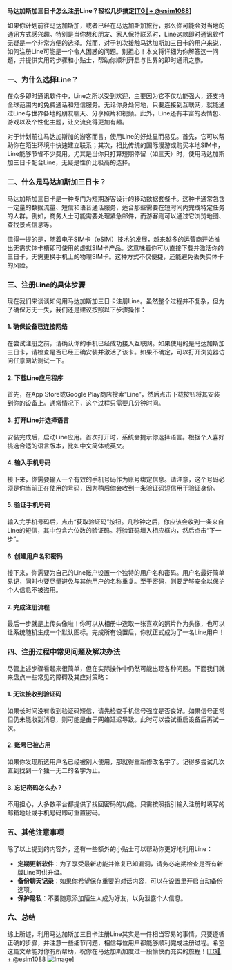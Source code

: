 **马达加斯加三日卡怎么注册Line？轻松几步搞定[[TG💪+ @esim1088](https://t.me/s/esim1088)]**

如果你计划前往马达加斯加，或者已经在马达加斯加旅行，那么你可能会对当地的通讯方式感兴趣。特别是当你想和朋友、家人保持联系时，Line这款即时通讯软件无疑是一个非常方便的选择。然而，对于初次接触马达加斯加三日卡的用户来说，如何注册Line可能是一个令人困惑的问题。别担心！本文将详细为你解答这一问题，并提供实用的步骤和小贴士，帮助你顺利开启与世界的即时通讯之旅。

### 一、为什么选择Line？

在众多即时通讯软件中，Line之所以受到欢迎，主要因为它不仅功能强大，还支持全球范围内的免费通话和短信服务。无论你身处何地，只要连接到互联网，就能通过Line与世界各地的朋友聊天、分享照片和视频。此外，Line还有丰富的表情包、游戏以及个性化主题，让交流变得更加有趣。

对于计划前往马达加斯加的游客而言，使用Line的好处显而易见。首先，它可以帮助你在陌生环境中快速建立联系；其次，相比传统的国际漫游或购买本地SIM卡，Line能够节省不少费用。尤其是当你只打算短期停留（如三天）时，使用马达加斯加三日卡配合Line，无疑是性价比极高的选择。

### 二、什么是马达加斯加三日卡？

马达加斯加三日卡是一种专门为短期游客设计的移动数据套餐卡。这种卡通常包含一定量的数据流量、短信和语音通话服务，适合那些需要在短时间内完成特定任务的人群。例如，商务人士可能需要处理紧急邮件，而游客则可以通过它浏览地图、查找景点信息等。

值得一提的是，随着电子SIM卡（eSIM）技术的发展，越来越多的运营商开始推出无需实体卡槽即可使用的虚拟SIM卡产品。这意味着你可以直接下载并激活你的三日卡，无需更换手机上的物理SIM卡。这种方式不仅便捷，还能避免丢失实体卡的风险。

### 三、注册Line的具体步骤

现在我们来谈谈如何用马达加斯加三日卡注册Line。虽然整个过程并不复杂，但为了确保万无一失，我们还是建议按照以下步骤操作：

#### 1. 确保设备已连接网络

在尝试注册之前，请确认你的手机已经成功接入互联网。如果使用的是马达加斯加三日卡，请检查是否已经正确安装并激活了该卡。如果不确定，可以打开浏览器访问任意网站测试一下。

#### 2. 下载Line应用程序

首先，在App Store或Google Play商店搜索“Line”，然后点击下载按钮将其安装到你的设备上。通常情况下，这个过程只需要几分钟时间。

#### 3. 打开Line并选择语言

安装完成后，启动Line应用。首次打开时，系统会提示你选择语言。根据个人喜好挑选合适的语言版本，比如中文简体或英文。

#### 4. 输入手机号码

接下来，你需要输入一个有效的手机号码作为账号绑定信息。请注意，这个号码必须是你当前正在使用的号码，因为稍后你会收到一条验证码短信用于验证身份。

#### 5. 验证手机号码

输入完手机号码后，点击“获取验证码”按钮。几秒钟之后，你应该会收到一条来自Line的短信，其中包含六位数的验证码。将验证码填入相应框内，然后点击“下一步”。

#### 6. 创建用户名和密码

接下来，你需要为自己的Line账户设置一个独特的用户名和密码。用户名最好简单易记，同时也要尽量避免与其他用户的名称重复。至于密码，则要足够安全以保护个人信息不被盗用。

#### 7. 完成注册流程

最后一步就是上传头像啦！你可以从相册中选取一张喜欢的照片作为头像，也可以让系统随机生成一个默认图标。完成所有设置后，你就正式成为了一名Line用户！

### 四、注册过程中常见问题及解决办法

尽管上述步骤看起来很简单，但在实际操作中仍然可能出现各种问题。下面我们就来盘点一些常见的障碍及其应对策略：

#### 1. 无法接收到验证码

如果长时间没有收到验证码短信，请先检查手机信号强度是否良好。如果信号正常但仍未能收到消息，则可能是由于网络延迟导致。此时可以尝试重启设备后再试一次。

#### 2. 账号已被占用

如果你发现所选用户名已经被别人使用，那就得重新修改名字了。记得多尝试几次直到找到一个独一无二的名字为止。

#### 3. 忘记密码怎么办？

不用担心，大多数平台都提供了找回密码的功能。只需按照指引输入注册时填写的邮箱地址或手机号码即可重置密码。

### 五、其他注意事项

除了以上提到的内容外，还有一些额外的小贴士可以帮助你更好地利用Line：

- **定期更新软件**：为了享受最新功能并修复已知漏洞，请务必定期检查是否有新版Line可供升级。
- **备份聊天记录**：如果你希望保存重要的对话内容，可以在设置里开启自动备份选项。
- **保护隐私**：不要随意添加陌生人成为好友，以免泄露个人信息。

### 六、总结

综上所述，利用马达加斯加三日卡注册Line其实是一件相当容易的事情。只要遵循正确的步骤，并注意一些细节问题，相信每位用户都能够顺利完成注册过程。希望这篇文章能对你有所帮助，祝你在马达加斯加度过一段愉快而充实的旅程！[[TG💪+ @esim1088](https://t.me/s/esim1088) ![Image](https://i.postimg.cc/4NQfJmqS/Snipaste-2025-05-13-00-14-12.png)]